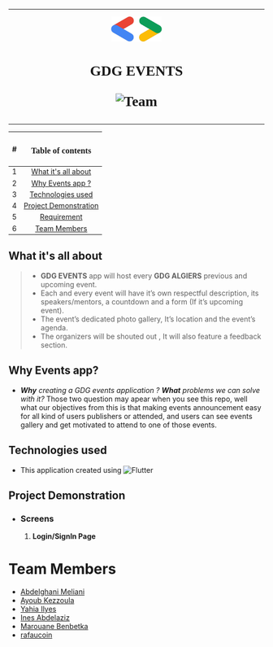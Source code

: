 <hr>
<link href="https://fonts.googleapis.com/css2?family=Poppins:wght@300&display=swap" rel="stylesheet">
<p align="center">
  <img src="assets/images/gdg.png" width="100" alt="gdg_logo"/></img>
  <h1 align="center"  style="font-family:'Poppins'">
  GDG EVENTS

![Team](https://img.shields.io/badge/CreatedWith-Team__5--codeit-brightgreen)
</h1>



<hr>
</p>
<!-- table of contents in a simple way  -->
<!-- [TOC] -->


|#|<h3 style ="font-family:Poppins" >Table of contents</h3> |
|:--:|:---------------------------:|
|1| [What it's all about](#what-its-all-about)|
|2|[Why Events app ?](#why-events-app)|
|3| [Technologies used](#technologies-used)|
|4| [Project Demonstration](#project-demonstration)|
|5|[Requirement](#requirement)|
|6|[Team Members](#team-members)|



## What it's all about
>* **GDG EVENTS** app will host every **GDG ALGIERS** previous and upcoming event.
>* Each and every event will have it’s own respectful description, its speakers/mentors, a countdown and a form (If it’s upcoming event).
>* The event’s dedicated photo gallery, It’s location and the event’s agenda. 
>* The organizers will be shouted out , It will also feature a feedback section.

## Why Events app?
* _**Why** creating a GDG events application ?_ _**What** problems we can solve with it?_ Those two question may apear when you see this repo, well what our objectives from this is that making events announcement easy for all kind of users publishers or attended, and users can see events gallery and get motivated to attend to one of those events.

## Technologies used
* This application created using ![Flutter](https://img.shields.io/badge/Flutter-v2.8.1-blue)


## Project Demonstration
  * ### Screens
    1. **Login/SignIn Page**



# Team Members
- [Abdelghani Meliani](https://github.com/abdelghanimeliani)
- [Ayoub Kezzoula](https://github.com/AyoubKezzoula)
- [Yahia Ilyes](https://github.com/ilyes-d)
- [Ines Abdelaziz](https://github.com/Ines-Abdelaziz)
- [Marouane Benbetka](https://github.com/MarouaneBenbetka)
- [rafaucoin](https://github.com/rafaucoin)



